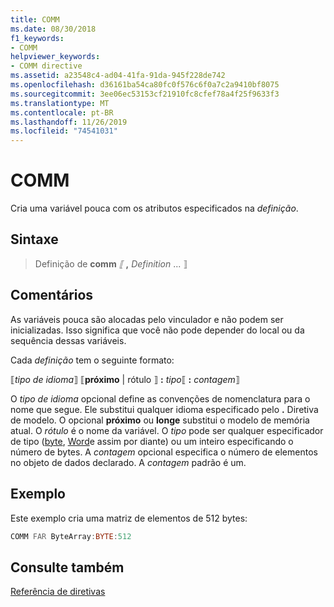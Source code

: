 ```yaml
---
title: COMM
ms.date: 08/30/2018
f1_keywords:
- COMM
helpviewer_keywords:
- COMM directive
ms.assetid: a23548c4-ad04-41fa-91da-945f228de742
ms.openlocfilehash: d36161ba54ca80fc0f576c6f0a7c2a9410bf8075
ms.sourcegitcommit: 3ee06ec53153cf21910fc8cfef78a4f25f9633f3
ms.translationtype: MT
ms.contentlocale: pt-BR
ms.lasthandoff: 11/26/2019
ms.locfileid: "74541031"
---
```

# <a name="comm"></a>COMM

Cria uma variável pouca com os atributos especificados na *definição*.

## <a name="syntax"></a>Sintaxe

> Definição de **comm** *⟦* __,__ *Definition* ... ⟧

## <a name="remarks"></a>Comentários

As variáveis pouca são alocadas pelo vinculador e não podem ser inicializadas. Isso significa que você não pode depender do local ou da sequência dessas variáveis.

Cada *definição* tem o seguinte formato:

⟦*tipo de idioma*⟧ ⟦**próximo** | rótulo ⟧ **:** _tipo_⟦ **:** _contagem_⟧

O *tipo de idioma* opcional define as convenções de nomenclatura para o nome que segue. Ele substitui qualquer idioma especificado pelo **.** Diretiva de modelo. O opcional **próximo** ou **longe** substitui o modelo de memória atual. O *rótulo* é o nome da variável. O *tipo* pode ser qualquer especificador de tipo ([byte](../../assembler/masm/byte-masm.md), [Word](../../assembler/masm/word.md)e assim por diante) ou um inteiro especificando o número de bytes. A *contagem* opcional especifica o número de elementos no objeto de dados declarado. A *contagem* padrão é um.

## <a name="example"></a>Exemplo

Este exemplo cria uma matriz de elementos de 512 bytes:

```asm
COMM FAR ByteArray:BYTE:512
```

## <a name="see-also"></a>Consulte também

[Referência de diretivas](directives-reference.md)

